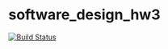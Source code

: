 # software_design_hw3
[![Build Status](https://travis-ci.org/devkotaprativa/software_design_hw3.svg?branch=master)](https://travis-ci.org/devkotaprativa/software_design_hw3)
